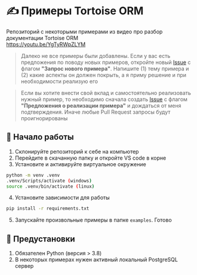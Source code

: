 # ✍️ Примеры Tortoise ORM
Репозиторий с некоторыми примерами из видео про разбор документации Tortoise ORM  
https://youtu.be/YgTyRWpZLYM

> Далеко не все примеры были добавлены. Если у вас есть предложения по поводу новых примеров, откройте новый [Issue](https://github.com/Teen-developer/tortoise-orm-examples/issues)
> с флагом **"Запрос нового примера"**. Напишите (1) тему примера и (2) какие аспекты он должен покрыть, а я приму решение и при необходимости реализую его

> Если вы хотите внести свой вклад и самостоятельно реализовать нужный пример, то необходимо сначала создать [Issue](https://github.com/Teen-developer/tortoise-orm-examples/issues)
> с флагом **"Предложения о реализации примера"** и дождаться от меня подтверждения. Иначе любые Pull Request запросы будут проигнорированы 

## 🚀 Начало работы
1. Склонируйте репозиторий к себе на компьютер
2. Перейдите в скачанную папку и откройте VS code в корне
3. Установите и активируйте виртуальное окружение
```bash
python -m venv .venv
.venv/Scripts/activate (windows)
source .venv/bin/activate (linux)
```
4. Установите зависимости для работы
```bash
pip install -r requirements.txt
```
5. Запускайте произвольные примеры в папке `examples`. Готово

## 📄 Предустановки
1. Обязателен Python (версия > 3.8)
2. В некоторых примерах нужен активный локальный PostgreSQL сервер 